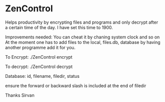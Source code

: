 # ZenControl
Helps productivity by encrypting files and programs and only decrypt after a certain time of the day. I have set this time to 1900.

Improvements needed:
You can cheat it by chaning system clock and so on
At the moment one has to add files to the local, files.db, database by having another programme add it for you.


To Encrypt:
./ZenControl encrypt

To decrypt:
./ZenControl decrypt


Database:
id, filename, filedir, status

ensure the forward or backward slash is included at the end of filedir

Thanks
Sirvan